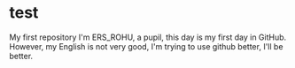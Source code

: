 # test
My first repository
I'm ERS_ROHU, a pupil, this day is my first day in GitHub. However, my English is not very good, I'm trying to use github better, I'll be better.
